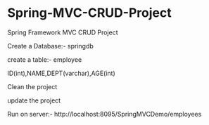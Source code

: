 # Spring-MVC-CRUD-Project
Spring Framework MVC CRUD Project


Create a Database:- springdb


create a table:- employee


ID(int),NAME,DEPT(varchar),AGE(int)

Clean the project


update the project 

Run on server:- http://localhost:8095/SpringMVCDemo/employees
